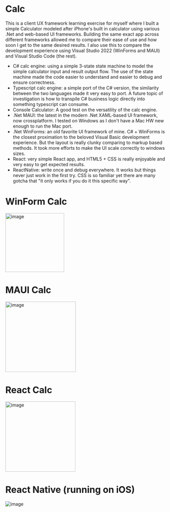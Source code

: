 # Calc
This is a client UX framework learning exercise for myself where I built a simple Calculator modeled after iPhone's built in calculator using various .Net and web-based UI frameworks. Building the same exact app across different frameworks allowed me to compare their ease of use and how soon I get to the same desired results. I also use this to compare the development experience using Visual Studio 2022 (WinForms and MAUI) and Visual Studio Code (the rest).
* C# calc engine: using a simple 3-state state machine to model the simple calculator input and result output flow. The use of the state machine made the code easier to understand and easier to debug and ensure correctness.
* Typescript calc engine: a simple port of the C# version, the similarity between the two languages made it very easy to port. A future topic of investigation is how to transpile C# business logic directly into something typescript can consume.
* Console Calculator: A good test on the versatility of the calc engine.
* .Net MAUI: the latest in the modern .Net XAML-based UI framework, now crossplatform. I tested on Windows as I don't have a Mac HW new enough to run the Mac port.
* .Net WinForms: an old favorite UI framework of mine. C# + WinForms is the closest proximation to the beloved Visual Basic development experience. But the layout is really clunky comparing to markup based methods. It took more efforts to make the UI scale correctly to windows sizes.
* React: very simple React app, and HTML5 + CSS is really enjoyable and very easy to get expected results.
* ReactNative: write once and debug everywhere. It works but things never just work in the first try. CSS is so familiar yet there are many gotcha that "it only works if you do it this specific way".

# WinForm Calc
<img width="183" alt="image" src="https://github.com/joe-chiu/Calc/assets/14063642/71b260f2-820c-4ce9-afde-2994484844cc">

# MAUI Calc
<img width="219" alt="image" src="https://github.com/joe-chiu/Calc/assets/14063642/081e0648-1213-478d-b564-1cd0ca8fb582">

# React Calc
<img width="218" alt="image" src="https://github.com/joe-chiu/Calc/assets/14063642/254df694-5e3c-4f10-bdbe-9c08c9c04cc2">

# React Native (running on iOS)
![image](https://github.com/joe-chiu/Calc/assets/14063642/d6d57cbf-18d7-41de-9d48-f6d48f8fee30)
